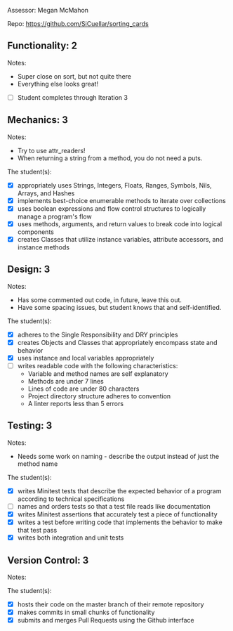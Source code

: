 Assessor: Megan McMahon

Repo: https://github.com/SiCuellar/sorting_cards

## Functionality: 2

Notes:

* Super close on sort, but not quite there
* Everything else looks great!  

- [ ] Student completes through Iteration 3

## Mechanics: 3

Notes:

* Try to use attr_readers!
* When returning a string from a method, you do not need a puts.

The student(s):

- [x] appropriately uses Strings, Integers, Floats, Ranges, Symbols, Nils, Arrays, and Hashes
- [x] implements best-choice enumerable methods to iterate over collections
- [x] uses boolean expressions and flow control structures to logically manage a program's flow
- [x] uses methods, arguments, and return values to break code into logical components
- [x] creates Classes that utilize instance variables, attribute accessors, and instance methods

## Design: 3

Notes:

* Has some commented out code, in future, leave this out.
* Have some spacing issues, but student knows that and self-identified.

The student(s):

- [x] adheres to the Single Responsibility and DRY principles
- [x] creates Objects and Classes that appropriately encompass state and behavior
- [x] uses instance and local variables appropriately
- [ ] writes readable code with the following characteristics:
    * Variable and method names are self explanatory
    * Methods are under 7 lines
    * Lines of code are under 80 characters
    * Project directory structure adheres to convention
    * A linter reports less than 5 errors

## Testing: 3

Notes:

* Needs some work on naming - describe the output instead of just the method name

The student(s):

- [x] writes Minitest tests that describe the expected behavior of a program according to technical specifications
- [ ] names and orders tests so that a test file reads like documentation
- [x] writes Minitest assertions that accurately test a piece of functionality
- [x] writes a test before writing code that implements the behavior to make that test pass
- [x] writes both integration and unit tests

## Version Control: 3

Notes:

The student(s):

- [x] hosts their code on the master branch of their remote repository
- [x] makes commits in small chunks of functionality
- [x] submits and merges Pull Requests using the Github interface

